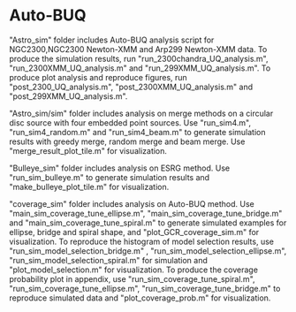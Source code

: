 # Auto-BUQ

"Astro_sim" folder includes Auto-BUQ analysis script for NGC2300,NGC2300 Newton-XMM and Arp299 Newton-XMM data. To produce the simulation results, run "run_2300chandra_UQ_analysis.m", "run_2300XMM_UQ_analysis.m" and "run_299XMM_UQ_analysis.m". To produce plot analysis and reproduce figures, run "post_2300_UQ_analysis.m", "post_2300XMM_UQ_analysis.m" and "post_299XMM_UQ_analysis.m".

"Astro_sim/sim" folder includes analysis on merge methods on a circular disc source with four embedded point sources. Use "run_sim4.m", "run_sim4_random.m" and "run_sim4_beam.m" to generate simulation results with greedy merge, random merge and beam merge. Use "merge_result_plot_tile.m" for visualization. 

"Bulleye_sim" folder includes analysis on ESRG method. Use "run_sim_bulleye.m" to generate simulation results and "make_bulleye_plot_tile.m" for visualization.

"coverage_sim" folder includes analysis on Auto-BUQ method. Use "main_sim_coverage_tune_ellipse.m", "main_sim_coverage_tune_bridge.m" and "main_sim_coverage_tune_spiral.m" to generate simulated examples for ellipse, bridge and spiral shape, and "plot_GCR_coverage_sim.m" for visualization. To reproduce the histogram of model selection results, use "run_sim_model_selection_bridge.m" , "run_sim_model_selection_ellipse.m", "run_sim_model_selection_spiral.m" for simulation and "plot_model_selection.m" for visualization. To produce the coverage probability plot in appendix, use "run_sim_coverage_tune_spiral.m", "run_sim_coverage_tune_ellipse.m", "run_sim_coverage_tune_bridge.m" to reproduce simulated data and "plot_coverage_prob.m" for visualization. 



